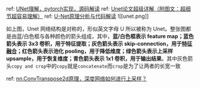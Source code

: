 
ref:  [UNet理解，pytorch实现，源码解读](https://zhuanlan.zhihu.com/p/571760241)
ref: [Unet论文超级详解（附图文：超细节超容易理解）](https://zhuanlan.zhihu.com/p/716339396)
ref: [U-Net原理分析与代码解读](https://zhuanlan.zhihu.com/p/150579454)
![[unet.png]]

如上图，Unet 网络结构是对称的，形似英文字母 U 所以被称为 Unet。整张图都是由蓝/白色框与各种颜色的箭头组成，其中，**蓝/白色框表示 feature map；蓝色箭头表示 3x3 卷积，用于特征提取；灰色箭头表示 skip-connection，用于[特征融合](https://zhida.zhihu.com/search?content_id=121594236&content_type=Article&match_order=1&q=%E7%89%B9%E5%BE%81%E8%9E%8D%E5%90%88&zhida_source=entity)；红色箭头表示池化 pooling，用于降低维度；绿色箭头表示上采样 upsample，用于恢复维度；青色箭头表示 1x1 卷积，用于输出结果**。其中灰色箭头`copy and crop`中的`copy`就是`concatenate`而`crop`是为了让两者的长宽一致


ref: [nn.ConvTranspose2d原理，深度网络如何进行上采样？](https://blog.51cto.com/u_15274944/5244229)

